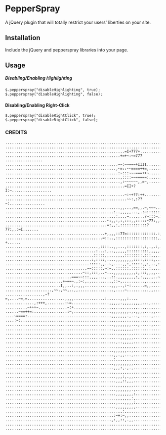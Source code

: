 # PepperSpray
A jQuery plugin that will totally restrict your users' liberties on your site.

## Installation
Include the jQuery and pepperspray libraries into your page.

## Usage
##### Disabling/Enabling Highlighting
	$.pepperspray("disableHighlighting", true);
	$.pepperspray("disableHighlighting", false);

#### Disabling/Enabling Right-Click
	$.pepperspray("disableRightClick", true);
	$.pepperspray("disableRightClick", false);


### CREDITS
	................................................................................
	................................................................................
	......................................................=I+777+...................
	....................................................+=+~:~=777 .................
	...................................................~~:~~===+IIII................
	..................................................,~=::~~====++=,...............
	...................................................:~:::~~~===++~...............
	....................................................,::::~~=====:...............
	....................................................,:~~~~~~,,=~,...............
	......................................................=II+?I:~..................
	......................................................~:~+??:++.................
	.......................................................~~:,:??~:................
	....................................................,,...,==,,.~,~~~............
	.................................................:..,,,,,...,.:~::::::..........
	...............................................,,,:,,,,=...,,..7~:::~,::........
	..............................................~:,,:,:,:::,,:::::~77:,,::........
	..............................................=:,,:,::::::::::::?77:,,:=I.......
	.............................................+,,,,::77=:::::::::::::.:,~+.......
	............................................=::..,:::::::::::::::::::,,,?+......
	..........................................,::::..,,...,:::::::,:,.,.:,.,,,......
	.........................................:...:,..,,,,,,::::::::::,,,,,.,,::.....
	........................................:::::,,...,,,,::::::::,:::,,,..,,,:.....
	.......................................:,::::,....,,,,,,,,::::,::::,...,,,::....
	......................................:::::,,..~,....,,:,:::::,,:,..,:.,,,,,....
	....................................,~~:::::,~:~,,::::::,::::::,,:,,,..,,,,,,...
	...................................~::,:::,..~...,,,,,,,,,,:,:::,,,,...:,,,,:...
	..............................===~~:::,,,,...,..::.,,,,,,,,:,:,,,,,..~...,,,....
	..........................+~==~.,:~:,.,.........,::~,..........,..,,.....,,:....
	.........................I,,..:,.,,,............,,,..,:~:......=,,......,.,~....
	.....................,~~.,~~,..,,................,....~..........,,.....,.=,....
	.................,~?=,....~=,=.................,,,,..............:......,,,:....
	.............,:+++,........:~=.................,,,,,.,,,,,,,,,...,.....,,,,,....
	..........~+++~.............~:+.................,,,.,,.,,,,,..,,.,,....:,.......
	......~==++=:...............:~,.................,,,,,,,,.,.,,,,...,,...:,,......
	....~====:......................................,,,,,,,.,...,.....,....,........
	....:~:.........................................,,,,,,..,...,.......,.,.,.......
	.................................................,,,,,,,,...,.....,.............
	.................................................,,,,,,,,,......................
	...................................................,,,,.,,......................
	....................................................,,,,,,......................
	..................................................,..,,,,,......................
	..................................................,,,,,,,,,.....................
	.................................................,,,,,,..,......................
	.................................................,,.,,...,......................
	.................................................:,,,,,,,,......................
	.................................................,,,,,,,,,......................
	.................................................,,,:,.,.,......................
	.................................................,,,,,,,,,......................
	..................................................,,,:,.,,......................
	..................................................,,,::,,,......................
	..................................................,,,,,,,,......................
	..................................................,,,,,,,.,.....................
	..................................................,,,,,,,,:.....................
	..................................................,,,,,,,:,.....................
	..................................................,...,,,,:.....................
	..................................................,,,,,,,,,.....................
	...................................................,,:,,,,......................
	.................................................:~+:~,,........................
	................................................,:,,::,.,,......................
	........................................................,,......................
	................................................................................